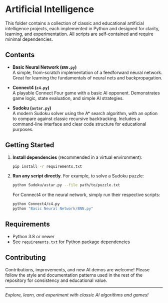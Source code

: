 # Artificial Intelligence

This folder contains a collection of classic and educational artificial intelligence projects, each implemented in Python and designed for clarity, learning, and experimentation. All scripts are self-contained and require minimal dependencies.

## Contents

- **Basic Neural Network (`BNN.py`)**  
  A simple, from-scratch implementation of a feedforward neural network. Great for learning the fundamentals of neural nets and backpropagation.

- **Connect4 (`c4.py`)**  
  A playable Connect Four game with a basic AI opponent. Demonstrates game logic, state evaluation, and simple AI strategies.

- **Sudoku (`astar.py`)**  
  A modern Sudoku solver using the A* search algorithm, with an option to compare against classic recursive backtracking. Includes a command-line interface and clear code structure for educational purposes.

## Getting Started

1. **Install dependencies** (recommended in a virtual environment):

   ```bash
   pip install -r requirements.txt
   ```

2. **Run any script directly**. For example, to solve a Sudoku puzzle:

   ```bash
   python Sudoku/astar.py --file path/to/puzzle.txt
   ```

   For Connect4 or the neural network, simply run their respective scripts:

   ```bash
   python Connect4/c4.py
   python "Basic Neural Network/BNN.py"
   ```

## Requirements

- Python 3.8 or newer
- See `requirements.txt` for Python package dependencies

## Contributing

Contributions, improvements, and new AI demos are welcome! Please follow the style and documentation patterns used in the rest of the repository for consistency and educational value.

---

*Explore, learn, and experiment with classic AI algorithms and games!*
